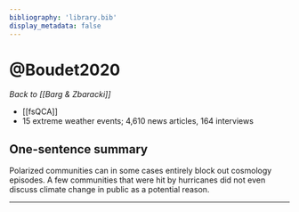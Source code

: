 ```yaml
---
bibliography: 'library.bib'
display_metadata: false
---
```

# @Boudet2020

*Back to [[Barg & Zbaracki]]*

* [[fsQCA]]
* 15 extreme weather events; 4,610 news articles, 164 interviews

## One-sentence summary

Polarized communities can in some cases entirely block out cosmology episodes. A few communities that were hit by hurricanes did not even discuss climate change in public as a potential reason.

---